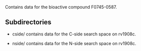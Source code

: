 Contains data for the bioactive compound F0745-0587.

## Subdirectories

- cside/ contains data for the C-side search space on rv1908c.

- nside/ contains data for the N-side search space on rv1908c.

